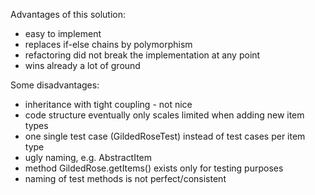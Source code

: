 Advantages of this solution:
* easy to implement
* replaces if-else chains by polymorphism
* refactoring did not break the implementation at any point
* wins already a lot of ground

Some disadvantages:
* inheritance with tight coupling - not nice
* code structure eventually only scales limited when adding new item types
* one single test case (GildedRoseTest) instead of test cases per item type
* ugly naming, e.g. AbstractItem
* method GildedRose.getItems() exists only for testing purposes
* naming of test methods is not perfect/consistent
